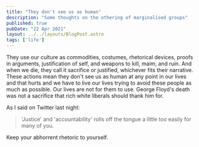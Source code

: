 ```yaml
---
title: "They don't see us as human"
description: "Some thoughts on the othering of marginalised groups"
published: true
pubDate: "22 Apr 2021"
layout: ../../layouts/BlogPost.astro
tags: ['life']
---
```


They use our culture as commodities, costumes, rhetorical devices, proofs in arguments, justification of self, and weapons to kill, maim, and ruin. And when we die, they call it sacrifice or justified, whichever fits their narrative. These actions mean they don't see us as human at any point in our lives and that hurts and we have to live our lives trying to avoid these people as much as possible. Our lives are not for them to use. George Floyd's death was not a sacrifice that rich white liberals should thank him for.

As I said on Twitter last night:

> 'Justice' and 'accountability' rolls off the tongue a little too easily for many of you.

Keep your abhorrent rhetoric to yourself.
